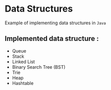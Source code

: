 # Data Structures

Example of implementing data structures in `Java`

## Implemented data structure :

- Queue
- Stack
- Linked List
- Binary Search Tree (BST)
- Trie
- Heap
- Hashtable